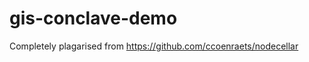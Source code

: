 gis-conclave-demo
=================

Completely plagarised from https://github.com/ccoenraets/nodecellar